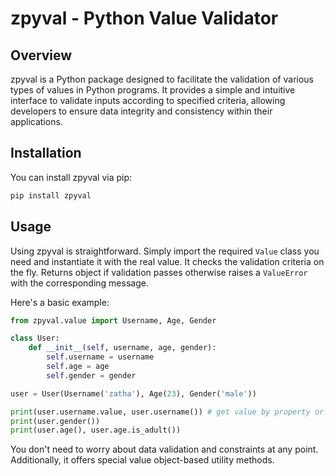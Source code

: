 # zpyval - Python Value Validator

## Overview

zpyval is a Python package designed to facilitate the validation of 
various types of values in Python programs. It provides a simple and 
intuitive interface to validate inputs according to specified criteria, 
allowing developers to ensure data integrity and 
consistency within their applications.

## Installation
You can install zpyval via pip:

```bash
pip install zpyval
```

## Usage

Using zpyval is straightforward. Simply import the required `Value` class you 
need and instantiate it with the real value. It checks the validation criteria 
on the fly. Returns object if validation passes otherwise raises a `ValueError`
with the corresponding message.

Here's a basic example:

```python
from zpyval.value import Username, Age, Gender

class User:
    def __init__(self, username, age, gender):
        self.username = username
        self.age = age
        self.gender = gender

user = User(Username('zatha'), Age(23), Gender('male'))

print(user.username.value, user.username()) # get value by property or __call__
print(user.gender())
print(user.age(), user.age.is_adult())
```

You don't need to worry about data validation and constraints at any point. 
Additionally, it offers special value object-based utility methods.